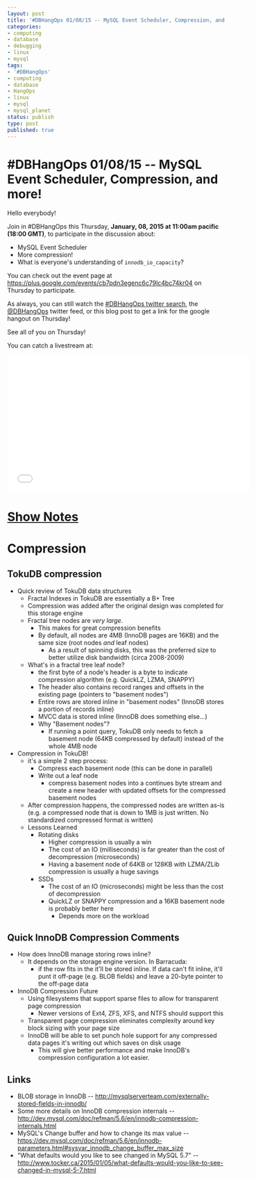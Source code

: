 ```yaml
---
layout: post
title: '#DBHangOps 01/08/15 -- MySQL Event Scheduler, Compression, and more!'
categories:
- computing
- database
- debugging
- linux
- mysql
tags:
- '#DBHangOps'
- computing
- database
- HangOps
- linux
- mysql
- mysql_planet
status: publish
type: post
published: true
---
```

\#DBHangOps 01/08/15 -- MySQL Event Scheduler, Compression, and more!
=========================================================

Hello everybody!

Join in \#DBHangOps this Thursday, **January, 08, 2015 at 11:00am pacific (18:00 GMT)**, to participate in the discussion about:

* MySQL Event Scheduler
* More compression!
* What is everyone's understanding of `innodb_io_capacity`?

You can check out the event page at https://plus.google.com/events/cb7pdn3egenc6c79lc4bc74kr04 on Thursday to participate.

As always, you can still watch the [\#DBHangOps twitter search](https://twitter.com/search/realtime?q=%23DBHangOps), the [@DBHangOps](https://twitter.com/dbhangops) twitter feed, or this blog post to get a link for the google hangout on Thursday!

See all of you on Thursday!

You can catch a livestream at:

<iframe width="560" height="315" src="//www.youtube.com/embed/mz-379Bna5E" frameborder="0" allowfullscreen></iframe>


<a href="#show-notes" id="show-notes">Show Notes</a>
==========
# Compression
## TokuDB compression
* Quick review of TokuDB data structures
  * Fractal Indexes in TokuDB are essentially a B+ Tree
  * Compression was added after the original design was completed for this storage engine
  * Fractal tree nodes are *very large*.
    * This makes for great compression benefits
    * By default, all nodes are 4MB (InnoDB pages are 16KB) and the same size (root nodes *and* leaf nodes)
      * As a result of spinning disks, this was the preferred size to better utilize disk bandwidth (circa 2008-2009)
  * What's in a fractal tree leaf node?
    * the first byte of a node's header is a byte to indicate compression algorithm (e.g. QuickLZ, LZMA, SNAPPY)
    * The header also contains record ranges and offsets in the existing page (pointers to "basement nodes")
    * Entire rows are stored inline in "basement nodes" (InnoDB stores a portion of records inline)
    * MVCC data is stored inline (InnoDB does something else...)
    * Why "Basement nodes"?
      * If running a point query, TokuDB only needs to fetch a basement node (64KB compressed by default) instead of the whole 4MB node
* Compression in TokuDB!
  * it's a simple 2 step process:
    * Compress each basement node (this can be done in parallel)
    * Write out a leaf node
      * compress basement nodes into a continues byte stream and create a new header with updated offsets for the compressed basement nodes
  * After compression happens, the compressed nodes are written as-is (e.g. a compressed node that is down to 1MB is just written. No standardized compressed format is written)
  * Lessons Learned
    * Rotating disks
      * Higher compression is usually a win
      * The cost of an IO (milliseconds) is far greater than the cost of decompression (microseconds)
      * Having a basement node of 64KB or 128KB with LZMA/ZLib compression is usually a huge savings
    * SSDs
      * The cost of an IO (microseconds) might be less than the cost of decompression
      * QuickLZ or SNAPPY compression and a 16KB basement node is probably better here
        * Depends more on the workload

## Quick InnoDB Compression Comments
* How does InnoDB manage storing rows inline?
    * It depends on the storage engine version.  In Barracuda:
        * if the row fits in the it'll be stored inline.  If data can't fit inline, it'll punt it off-page (e.g. BLOB fields) and leave a 20-byte pointer to the off-page data
* InnoDB Compression Future
  * Using filesystems that support sparse files to allow for transparent page compression
    * Newer versions of Ext4, ZFS, XFS, and NTFS should support this
  * Transparent page compression eliminates complexity around key block sizing with your page size
  * InnoDB will be able to set punch hole support for any compressed data pages it's writing out which saves on disk usage
    * This will give better performance and make InnoDB's compression configuration a lot easier.

## Links
* BLOB storage in InnoDB -- http://mysqlserverteam.com/externally-stored-fields-in-innodb/
* Some more details on InnoDB compression internals -- http://dev.mysql.com/doc/refman/5.6/en/innodb-compression-internals.html
* MySQL's Change buffer and how to change its max value -- https://dev.mysql.com/doc/refman/5.6/en/innodb-parameters.html#sysvar_innodb_change_buffer_max_size
* "What defaults would you like to see changed in MySQL 5.7" -- http://www.tocker.ca/2015/01/05/what-defaults-would-you-like-to-see-changed-in-mysql-5-7.html
